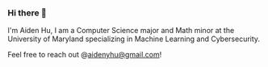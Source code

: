 ### Hi there 👋

I'm Aiden Hu, I am a Computer Science major and Math minor at the University of Maryland specializing in Machine Learning and Cybersecurity.

Feel free to reach out @aidenyhu@gmail.com!
